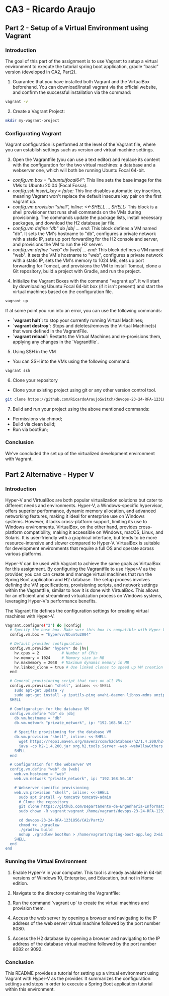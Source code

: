 
# CA3 - Ricardo Araujo

## Part 2 - Setup of a Virtual Environment using Vagrant

### Introduction
The goal of this part of the assignment is to use Vagrant to setup a virtual environment to execute the tutorial spring boot application, gradle ”basic” version (developed in CA2, Part2).

1. Guarantee that you have installed both Vagrant and the VirtualBox beforehand. You can download/install vagrant via the official website, and confirm the successful installation via the command:
```bash
vagrant -v
```

2. Create a Vagrant Project:
```bash
mkdir my-vagrant-project
```

### Configurating Vagrant

Vagrant configuration is performed at the level of the Vagrant file, where you can establish settings such as version and virtual machine settings.

3. Open the Vagrantfile (you can use a text editor) and replace its content with the configuration for the two virtual machines: a database and a webserver one, which will both be running Ubuntu Focal 64-bit.
- *config.vm.box = "ubuntu/focal64":* This line sets the base image for the VMs to Ubuntu 20.04 (Focal Fossa).
- *config.ssh.insert_key = false:* This line disables automatic key insertion, meaning Vagrant won't replace the default insecure key pair on the first vagrant up.
- *config.vm.provision "shell", inline: <<-SHELL ... SHELL:* This block is a shell provisioner that runs shell commands on the VMs during provisioning. The commands update the package lists, install necessary packages, and download the H2 database jar file.
- *config.vm.define "db" do |db| ... end:* This block defines a VM named "db". It sets the VM's hostname to "db", configures a private network with a static IP, sets up port forwarding for the H2 console and server, and provisions the VM to run the H2 server.
- *config.vm.define "web" do |web| ... end:* This block defines a VM named "web". It sets the VM's hostname to "web", configures a private network with a static IP, sets the VM's memory to 1024 MB, sets up port forwarding for Tomcat, and provisions the VM to install Tomcat, clone a Git repository, build a project with Gradle, and run the project.

4. Initialize the Vagrant Boxes with the command "vagrant up". It will start by downloading Ubuntu Focal 64-bit box (if it isn't present) and start the virtual machines based on the configuration file.
```bash
vagrant up
```

If at some point you run into an error, you can use the following commands:
- **\`vagrant halt\`**: to stop your currently running Virtual Machines;
- **\`vagrant destroy\`**: Stops and deletes/removes the Virtual Machine(s) that were defined in the VagrantFile.
- **\`vagrant reload\`**: Restarts the Virtual Machines and re-provisions them, applying any changes in the \`Vagrantfile\`.

5. Using SSH in the VM
- You can SSH into the VMs using the following command:
```bash
vagrant ssh
```

6. Clone your repository
- Clone your existing project using git or any other version control tool.
```bash
git clone https://github.com/RicardoAraujoSwitch/devops-23-24-RFA-1231856.git
```

7. Build and run your project using the above mentioned commands:
- Permissions via chmod;
- Build via clean build;
- Run via bootRun;

### Conclusion
We've concluded the set up of the virtualized development environment with Vagrant.

## Part 2 Alternative - Hyper V

### Introduction
Hyper-V and VirtualBox are both popular virtualization solutions but cater to different needs and environments.
Hyper-V, a Windows-specific hypervisor, offers superior performance, dynamic memory allocation, and advanced networking features, making it ideal for enterprise use on Windows systems. However, it lacks cross-platform support, limiting its use to Windows environments. VirtualBox, on the other hand, provides cross-platform compatibility, making it accessible on Windows, macOS, Linux, and Solaris.
It is user-friendly with a graphical interface, but tends to be more resource-intensive and slower compared to Hyper-V.
VirtualBox is suitable for development environments that require a full OS and operate across various platforms.

Hyper-V can be used with Vagrant to achieve the same goals as VirtualBox for this assignment. 
By configuring the Vagrantfile to use Hyper-V as the provider, you can can create and manage virtual machines that run the Spring Boot application and H2 database. 
The setup process involves defining the VM specifications, provisioning scripts, and network settings within the Vagrantfile, similar to how it is done with VirtualBox. 
This allows for an efficient and streamlined virtualization process on Windows systems, leveraging Hyper-V's performance benefits.


The Vagrant file defines the configuration settings for creating virtual machines with Hyper-V.
```bash
Vagrant.configure("2") do |config|
  # Specify the base box. Make sure this box is compatible with Hyper-V.
  config.vm.box = "hypervv/Ubuntu2004"

  # Default provider configuration
  config.vm.provider "hyperv" do |hv|
    hv.cpus = 2          # Number of CPUs
    hv.memory = 1024     # Memory size in MB
    hv.maxmemory = 2048  # Maximum dynamic memory in MB
    hv.linked_clone = true # Use linked clones to speed up VM creation
  end

  # General provisioning script that runs on all VMs
  config.vm.provision "shell", inline: <<-SHELL
    sudo apt-get update -y
    sudo apt-get install -y iputils-ping avahi-daemon libnss-mdns unzip openjdk-17-jdk-headless
  SHELL

  # Configuration for the database VM
  config.vm.define "db" do |db|
    db.vm.hostname = "db"
    db.vm.network "private_network", ip: "192.168.56.11"

    # Specific provisioning for the database VM
    db.vm.provision "shell", inline: <<-SHELL
      wget https://repo1.maven.org/maven2/com/h2database/h2/1.4.200/h2-1.4.200.jar
      java -cp h2-1.4.200.jar org.h2.tools.Server -web -webAllowOthers -tcp -tcpAllowOthers -ifNotExists > ~/h2-server.log 2>&1 &
    SHELL
  end

  # Configuration for the webserver VM
  config.vm.define "web" do |web|
    web.vm.hostname = "web"
    web.vm.network "private_network", ip: "192.168.56.10"

    # Webserver specific provisioning
    web.vm.provision "shell", inline: <<-SHELL
      sudo apt install -y tomcat9 tomcat9-admin
      # Clone the repository
      git clone https://github.com/Departamento-de-Engenharia-Informatica/2023-2024-switch-dev-project-assignment-switch-project-2023-2024-grupo2.git
      sudo chown -R vagrant:vagrant /home/vagrant/devops-23-24-RFA-1231856/

      cd devops-23-24-RFA-1231856/CA2/Part2/
      chmod +x ./gradlew
      ./gradlew build
      nohup ./gradlew bootRun > /home/vagrant/spring-boot-app.log 2>&1 &
    SHELL
  end
end
```

### Running the Virtual Environment

1. Enable Hyper-V in your computer. This tool is already available in 64-bit versions of Windows 10, Enterprise, and Education, but not in Home edition.

2. Navigate to the directory containing the Vagrantfile:

3. Run the command \`vagrant up\` to create the virtual machines and provision them.

4. Access the web server by opening a browser and navigating to the IP address of the web server virtual machine followed by the port number 8080.

5. Access the H2 database by opening a browser and navigating to the IP address of the database virtual machine followed by the port number 8082 or 9092.

### Conclusion
This README provides a tutorial for setting up a virtual environment using Vagrant with Hyper-V as the provider.
It summarizes the configuration settings and steps in order to execute a Spring Boot application tutorial within this environment.

